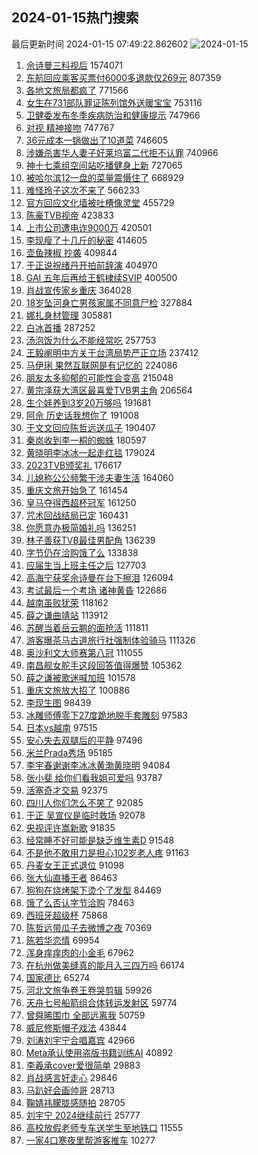 ## 2024-01-15热门搜索 
最后更新时间 2024-01-15 07:49:22.862602 
![2024-01-15](https://imgs-storage.s3.us-east-005.backblazeb2.com/20240115/2024-01-15.png?versionId=4_z8fbbed132d73df8689c40f13_f107e7b8348fae5aa_d20240114_m234922_c005_v0501016_t0000_u01705276162381) 
1. [佘诗曼三料视后](https://s.weibo.com/weibo?q=%E4%BD%98%E8%AF%97%E6%9B%BC%E4%B8%89%E6%96%99%E8%A7%86%E5%90%8E&t=31&band_rank=1&Refer=top) 1574071
1. [东航回应乘客买票付6000多退款仅269元](https://s.weibo.com/weibo?q=%23%E4%B8%9C%E8%88%AA%E5%9B%9E%E5%BA%94%E4%B9%98%E5%AE%A2%E4%B9%B0%E7%A5%A8%E4%BB%986000%E5%A4%9A%E9%80%80%E6%AC%BE%E4%BB%85269%E5%85%83%23&t=31&band_rank=20&Refer=top) 807359
1. [各地文旅局都疯了](https://s.weibo.com/weibo?q=%E5%90%84%E5%9C%B0%E6%96%87%E6%97%85%E5%B1%80%E9%83%BD%E7%96%AF%E4%BA%86&t=31&band_rank=7&Refer=top) 771566
1. [女生在731部队罪证陈列馆外送暖宝宝](https://s.weibo.com/weibo?q=%23%E5%A5%B3%E7%94%9F%E5%9C%A8731%E9%83%A8%E9%98%9F%E7%BD%AA%E8%AF%81%E9%99%88%E5%88%97%E9%A6%86%E5%A4%96%E9%80%81%E6%9A%96%E5%AE%9D%E5%AE%9D%23&t=31&band_rank=2&Refer=top) 753116
1. [卫健委发布冬季疾病防治和健康提示](https://s.weibo.com/weibo?q=%23%E5%8D%AB%E5%81%A5%E5%A7%94%E5%8F%91%E5%B8%83%E5%86%AC%E5%AD%A3%E7%96%BE%E7%97%85%E9%98%B2%E6%B2%BB%E5%92%8C%E5%81%A5%E5%BA%B7%E6%8F%90%E7%A4%BA%23&t=31&band_rank=3&Refer=top) 747966
1. [对视 精神接吻](https://s.weibo.com/weibo?q=%E5%AF%B9%E8%A7%86%20%E7%B2%BE%E7%A5%9E%E6%8E%A5%E5%90%BB&t=31&band_rank=4&Refer=top) 747767
1. [36元成本一锅做出了10道菜](https://s.weibo.com/weibo?q=36%E5%85%83%E6%88%90%E6%9C%AC%E4%B8%80%E9%94%85%E5%81%9A%E5%87%BA%E4%BA%8610%E9%81%93%E8%8F%9C&t=31&band_rank=5&Refer=top) 746605
1. [涉嫌杀害华人妻子好莱坞富二代拒不认罪](https://s.weibo.com/weibo?q=%23%E6%B6%89%E5%AB%8C%E6%9D%80%E5%AE%B3%E5%8D%8E%E4%BA%BA%E5%A6%BB%E5%AD%90%E5%A5%BD%E8%8E%B1%E5%9D%9E%E5%AF%8C%E4%BA%8C%E4%BB%A3%E6%8B%92%E4%B8%8D%E8%AE%A4%E7%BD%AA%23&t=31&band_rank=37&Refer=top) 740966
1. [神十七乘组空间站吃播健身上新](https://s.weibo.com/weibo?q=%23%E7%A5%9E%E5%8D%81%E4%B8%83%E4%B9%98%E7%BB%84%E7%A9%BA%E9%97%B4%E7%AB%99%E5%90%83%E6%92%AD%E5%81%A5%E8%BA%AB%E4%B8%8A%E6%96%B0%23&t=31&band_rank=3&Refer=top) 727065
1. [被哈尔滨12一盘的菜量震慑住了](https://s.weibo.com/weibo?q=%23%E8%A2%AB%E5%93%88%E5%B0%94%E6%BB%A812%E4%B8%80%E7%9B%98%E7%9A%84%E8%8F%9C%E9%87%8F%E9%9C%87%E6%85%91%E4%BD%8F%E4%BA%86%23&t=31&band_rank=6&Refer=top) 668929
1. [难怪玲子这次不来了](https://s.weibo.com/weibo?q=%E9%9A%BE%E6%80%AA%E7%8E%B2%E5%AD%90%E8%BF%99%E6%AC%A1%E4%B8%8D%E6%9D%A5%E4%BA%86&t=31&band_rank=8&Refer=top) 566233
1. [官方回应文化墙被吐槽像灵堂](https://s.weibo.com/weibo?q=%23%E5%AE%98%E6%96%B9%E5%9B%9E%E5%BA%94%E6%96%87%E5%8C%96%E5%A2%99%E8%A2%AB%E5%90%90%E6%A7%BD%E5%83%8F%E7%81%B5%E5%A0%82%23&t=31&band_rank=32&Refer=top) 455729
1. [陈豪TVB视帝](https://s.weibo.com/weibo?q=%23%E9%99%88%E8%B1%AATVB%E8%A7%86%E5%B8%9D%23&t=31&band_rank=9&Refer=top) 423833
1. [上市公司遭电诈9000万](https://s.weibo.com/weibo?q=%23%E4%B8%8A%E5%B8%82%E5%85%AC%E5%8F%B8%E9%81%AD%E7%94%B5%E8%AF%889000%E4%B8%87%23&t=31&band_rank=10&Refer=top) 420501
1. [李现瘦了十几斤的秘密](https://s.weibo.com/weibo?q=%23%E6%9D%8E%E7%8E%B0%E7%98%A6%E4%BA%86%E5%8D%81%E5%87%A0%E6%96%A4%E7%9A%84%E7%A7%98%E5%AF%86%23&t=31&band_rank=11&Refer=top) 414605
1. [壶鱼辣椒 抄袭](https://s.weibo.com/weibo?q=%E5%A3%B6%E9%B1%BC%E8%BE%A3%E6%A4%92%20%E6%8A%84%E8%A2%AD&t=31&band_rank=12&Refer=top) 409844
1. [于正说祝绪丹开拍前辞演](https://s.weibo.com/weibo?q=%E4%BA%8E%E6%AD%A3%E8%AF%B4%E7%A5%9D%E7%BB%AA%E4%B8%B9%E5%BC%80%E6%8B%8D%E5%89%8D%E8%BE%9E%E6%BC%94&t=31&band_rank=13&Refer=top) 404970
1. [GAI 五年后再给王鹤棣续SVIP](https://s.weibo.com/weibo?q=GAI%20%E4%BA%94%E5%B9%B4%E5%90%8E%E5%86%8D%E7%BB%99%E7%8E%8B%E9%B9%A4%E6%A3%A3%E7%BB%ADSVIP&t=31&band_rank=14&Refer=top) 400500
1. [肖战宣传家乡重庆](https://s.weibo.com/weibo?q=%23%E8%82%96%E6%88%98%E5%AE%A3%E4%BC%A0%E5%AE%B6%E4%B9%A1%E9%87%8D%E5%BA%86%23&t=31&band_rank=15&Refer=top) 364028
1. [18岁坠河身亡男孩家属不同意尸检](https://s.weibo.com/weibo?q=%2318%E5%B2%81%E5%9D%A0%E6%B2%B3%E8%BA%AB%E4%BA%A1%E7%94%B7%E5%AD%A9%E5%AE%B6%E5%B1%9E%E4%B8%8D%E5%90%8C%E6%84%8F%E5%B0%B8%E6%A3%80%23&t=31&band_rank=16&Refer=top) 327884
1. [娜扎身材管理](https://s.weibo.com/weibo?q=%23%E5%A8%9C%E6%89%8E%E8%BA%AB%E6%9D%90%E7%AE%A1%E7%90%86%23&t=31&band_rank=17&Refer=top) 305881
1. [白冰首播](https://s.weibo.com/weibo?q=%E7%99%BD%E5%86%B0%E9%A6%96%E6%92%AD&t=31&band_rank=18&Refer=top) 287252
1. [汤泡饭为什么不能经常吃](https://s.weibo.com/weibo?q=%23%E6%B1%A4%E6%B3%A1%E9%A5%AD%E4%B8%BA%E4%BB%80%E4%B9%88%E4%B8%8D%E8%83%BD%E7%BB%8F%E5%B8%B8%E5%90%83%23&t=31&band_rank=19&Refer=top) 257753
1. [王毅阐明中方关于台湾局势严正立场](https://s.weibo.com/weibo?q=%23%E7%8E%8B%E6%AF%85%E9%98%90%E6%98%8E%E4%B8%AD%E6%96%B9%E5%85%B3%E4%BA%8E%E5%8F%B0%E6%B9%BE%E5%B1%80%E5%8A%BF%E4%B8%A5%E6%AD%A3%E7%AB%8B%E5%9C%BA%23&t=31&band_rank=20&Refer=top) 237412
1. [马伊琍 果然互联网是有记忆的](https://s.weibo.com/weibo?q=%E9%A9%AC%E4%BC%8A%E7%90%8D%20%E6%9E%9C%E7%84%B6%E4%BA%92%E8%81%94%E7%BD%91%E6%98%AF%E6%9C%89%E8%AE%B0%E5%BF%86%E7%9A%84&t=31&band_rank=21&Refer=top) 224086
1. [朋友太多抑郁的可能性会变高](https://s.weibo.com/weibo?q=%23%E6%9C%8B%E5%8F%8B%E5%A4%AA%E5%A4%9A%E6%8A%91%E9%83%81%E7%9A%84%E5%8F%AF%E8%83%BD%E6%80%A7%E4%BC%9A%E5%8F%98%E9%AB%98%23&t=31&band_rank=22&Refer=top) 215048
1. [黄宗泽获大湾区最喜爱TVB男主角](https://s.weibo.com/weibo?q=%23%E9%BB%84%E5%AE%97%E6%B3%BD%E8%8E%B7%E5%A4%A7%E6%B9%BE%E5%8C%BA%E6%9C%80%E5%96%9C%E7%88%B1TVB%E7%94%B7%E4%B8%BB%E8%A7%92%23&t=31&band_rank=23&Refer=top) 206564
1. [生个娃养到3岁20万够吗](https://s.weibo.com/weibo?q=%23%E7%94%9F%E4%B8%AA%E5%A8%83%E5%85%BB%E5%88%B03%E5%B2%8120%E4%B8%87%E5%A4%9F%E5%90%97%23&t=31&band_rank=24&Refer=top) 191681
1. [阿佘 历史话我想你了](https://s.weibo.com/weibo?q=%E9%98%BF%E4%BD%98%20%E5%8E%86%E5%8F%B2%E8%AF%9D%E6%88%91%E6%83%B3%E4%BD%A0%E4%BA%86&t=31&band_rank=25&Refer=top) 191008
1. [于文文回应陈哲远送瓜子](https://s.weibo.com/weibo?q=%23%E4%BA%8E%E6%96%87%E6%96%87%E5%9B%9E%E5%BA%94%E9%99%88%E5%93%B2%E8%BF%9C%E9%80%81%E7%93%9C%E5%AD%90%23&t=31&band_rank=26&Refer=top) 190407
1. [秦岚收到李一桐的蜘蛛](https://s.weibo.com/weibo?q=%23%E7%A7%A6%E5%B2%9A%E6%94%B6%E5%88%B0%E6%9D%8E%E4%B8%80%E6%A1%90%E7%9A%84%E8%9C%98%E8%9B%9B%23&t=31&band_rank=27&Refer=top) 180597
1. [黄晓明李冰冰一起走红毯](https://s.weibo.com/weibo?q=%E9%BB%84%E6%99%93%E6%98%8E%E6%9D%8E%E5%86%B0%E5%86%B0%E4%B8%80%E8%B5%B7%E8%B5%B0%E7%BA%A2%E6%AF%AF&t=31&band_rank=33&Refer=top) 179024
1. [2023TVB颁奖礼](https://s.weibo.com/weibo?q=%232023TVB%E9%A2%81%E5%A5%96%E7%A4%BC%23&t=31&band_rank=28&Refer=top) 176617
1. [儿媳称公公频繁干涉夫妻生活](https://s.weibo.com/weibo?q=%23%E5%84%BF%E5%AA%B3%E7%A7%B0%E5%85%AC%E5%85%AC%E9%A2%91%E7%B9%81%E5%B9%B2%E6%B6%89%E5%A4%AB%E5%A6%BB%E7%94%9F%E6%B4%BB%23&t=31&band_rank=29&Refer=top) 164060
1. [重庆文旅开始急了](https://s.weibo.com/weibo?q=%23%E9%87%8D%E5%BA%86%E6%96%87%E6%97%85%E5%BC%80%E5%A7%8B%E6%80%A5%E4%BA%86%23&t=31&band_rank=30&Refer=top) 161454
1. [皇马夺得西超杯冠军](https://s.weibo.com/weibo?q=%23%E7%9A%87%E9%A9%AC%E5%A4%BA%E5%BE%97%E8%A5%BF%E8%B6%85%E6%9D%AF%E5%86%A0%E5%86%9B%23&t=31&band_rank=15&Refer=top) 161250
1. [咒术回战结局已定](https://s.weibo.com/weibo?q=%23%E5%92%92%E6%9C%AF%E5%9B%9E%E6%88%98%E7%BB%93%E5%B1%80%E5%B7%B2%E5%AE%9A%23&t=31&band_rank=31&Refer=top) 160431
1. [你愿意办极简婚礼吗](https://s.weibo.com/weibo?q=%23%E4%BD%A0%E6%84%BF%E6%84%8F%E5%8A%9E%E6%9E%81%E7%AE%80%E5%A9%9A%E7%A4%BC%E5%90%97%23&t=31&band_rank=32&Refer=top) 136251
1. [林子善获TVB最佳男配角](https://s.weibo.com/weibo?q=%23%E6%9E%97%E5%AD%90%E5%96%84%E8%8E%B7TVB%E6%9C%80%E4%BD%B3%E7%94%B7%E9%85%8D%E8%A7%92%23&t=31&band_rank=29&Refer=top) 136239
1. [字节仍在洽购饿了么](https://s.weibo.com/weibo?q=%23%E5%AD%97%E8%8A%82%E4%BB%8D%E5%9C%A8%E6%B4%BD%E8%B4%AD%E9%A5%BF%E4%BA%86%E4%B9%88%23&t=31&band_rank=33&Refer=top) 133838
1. [应届生当上班主任之后](https://s.weibo.com/weibo?q=%23%E5%BA%94%E5%B1%8A%E7%94%9F%E5%BD%93%E4%B8%8A%E7%8F%AD%E4%B8%BB%E4%BB%BB%E4%B9%8B%E5%90%8E%23&t=31&band_rank=23&Refer=top) 127703
1. [高海宁获奖佘诗曼在台下擦泪](https://s.weibo.com/weibo?q=%23%E9%AB%98%E6%B5%B7%E5%AE%81%E8%8E%B7%E5%A5%96%E4%BD%98%E8%AF%97%E6%9B%BC%E5%9C%A8%E5%8F%B0%E4%B8%8B%E6%93%A6%E6%B3%AA%23&t=31&band_rank=27&Refer=top) 126094
1. [考试最后一个考场 诸神黄昏](https://s.weibo.com/weibo?q=%E8%80%83%E8%AF%95%E6%9C%80%E5%90%8E%E4%B8%80%E4%B8%AA%E8%80%83%E5%9C%BA%20%E8%AF%B8%E7%A5%9E%E9%BB%84%E6%98%8F&t=31&band_rank=34&Refer=top) 122686
1. [越南虽败犹荣](https://s.weibo.com/weibo?q=%23%E8%B6%8A%E5%8D%97%E8%99%BD%E8%B4%A5%E7%8A%B9%E8%8D%A3%23&t=31&band_rank=25&Refer=top) 118162
1. [薛之谦曲靖站](https://s.weibo.com/weibo?q=%23%E8%96%9B%E4%B9%8B%E8%B0%A6%E6%9B%B2%E9%9D%96%E7%AB%99%23&t=31&band_rank=48&Refer=top) 113912
1. [苏醒当着岳云鹏的面抢活](https://s.weibo.com/weibo?q=%23%E8%8B%8F%E9%86%92%E5%BD%93%E7%9D%80%E5%B2%B3%E4%BA%91%E9%B9%8F%E7%9A%84%E9%9D%A2%E6%8A%A2%E6%B4%BB%23&t=31&band_rank=35&Refer=top) 111811
1. [游客曝茶马古道旅行社强制体验骑马](https://s.weibo.com/weibo?q=%23%E6%B8%B8%E5%AE%A2%E6%9B%9D%E8%8C%B6%E9%A9%AC%E5%8F%A4%E9%81%93%E6%97%85%E8%A1%8C%E7%A4%BE%E5%BC%BA%E5%88%B6%E4%BD%93%E9%AA%8C%E9%AA%91%E9%A9%AC%23&t=31&band_rank=36&Refer=top) 111326
1. [奥沙利文大师赛第八冠](https://s.weibo.com/weibo?q=%23%E5%A5%A5%E6%B2%99%E5%88%A9%E6%96%87%E5%A4%A7%E5%B8%88%E8%B5%9B%E7%AC%AC%E5%85%AB%E5%86%A0%23&t=31&band_rank=33&Refer=top) 111055
1. [南昌舰女舵手这段回答值得爆赞](https://s.weibo.com/weibo?q=%23%E5%8D%97%E6%98%8C%E8%88%B0%E5%A5%B3%E8%88%B5%E6%89%8B%E8%BF%99%E6%AE%B5%E5%9B%9E%E7%AD%94%E5%80%BC%E5%BE%97%E7%88%86%E8%B5%9E%23&t=31&band_rank=28&Refer=top) 105362
1. [薛之谦被歌迷喊加班](https://s.weibo.com/weibo?q=%E8%96%9B%E4%B9%8B%E8%B0%A6%E8%A2%AB%E6%AD%8C%E8%BF%B7%E5%96%8A%E5%8A%A0%E7%8F%AD&t=31&band_rank=37&Refer=top) 101578
1. [重庆文旅放大招了](https://s.weibo.com/weibo?q=%23%E9%87%8D%E5%BA%86%E6%96%87%E6%97%85%E6%94%BE%E5%A4%A7%E6%8B%9B%E4%BA%86%23&t=31&band_rank=27&Refer=top) 100886
1. [李现生图](https://s.weibo.com/weibo?q=%E6%9D%8E%E7%8E%B0%E7%94%9F%E5%9B%BE&t=31&band_rank=38&Refer=top) 98439
1. [冰雕师傅零下27度跪地脱手套雕刻](https://s.weibo.com/weibo?q=%23%E5%86%B0%E9%9B%95%E5%B8%88%E5%82%85%E9%9B%B6%E4%B8%8B27%E5%BA%A6%E8%B7%AA%E5%9C%B0%E8%84%B1%E6%89%8B%E5%A5%97%E9%9B%95%E5%88%BB%23&t=31&band_rank=39&Refer=top) 97583
1. [日本vs越南](https://s.weibo.com/weibo?q=%E6%97%A5%E6%9C%ACvs%E8%B6%8A%E5%8D%97&t=31&band_rank=40&Refer=top) 97515
1. [安心失去双腿后的平静](https://s.weibo.com/weibo?q=%E5%AE%89%E5%BF%83%E5%A4%B1%E5%8E%BB%E5%8F%8C%E8%85%BF%E5%90%8E%E7%9A%84%E5%B9%B3%E9%9D%99&t=31&band_rank=41&Refer=top) 97496
1. [米兰Prada秀场](https://s.weibo.com/weibo?q=%E7%B1%B3%E5%85%B0Prada%E7%A7%80%E5%9C%BA&t=31&band_rank=42&Refer=top) 95185
1. [李宇春谢谢李冰冰黄渤黄晓明](https://s.weibo.com/weibo?q=%23%E6%9D%8E%E5%AE%87%E6%98%A5%E8%B0%A2%E8%B0%A2%E6%9D%8E%E5%86%B0%E5%86%B0%E9%BB%84%E6%B8%A4%E9%BB%84%E6%99%93%E6%98%8E%23&t=31&band_rank=43&Refer=top) 94084
1. [张小斐 给你们看我姐可爱吗](https://s.weibo.com/weibo?q=%E5%BC%A0%E5%B0%8F%E6%96%90%20%E7%BB%99%E4%BD%A0%E4%BB%AC%E7%9C%8B%E6%88%91%E5%A7%90%E5%8F%AF%E7%88%B1%E5%90%97&t=31&band_rank=25&Refer=top) 93787
1. [活塞奇才交易](https://s.weibo.com/weibo?q=%23%E6%B4%BB%E5%A1%9E%E5%A5%87%E6%89%8D%E4%BA%A4%E6%98%93%23&t=31&band_rank=36&Refer=top) 92375
1. [四川人你们怎么不笑了](https://s.weibo.com/weibo?q=%23%E5%9B%9B%E5%B7%9D%E4%BA%BA%E4%BD%A0%E4%BB%AC%E6%80%8E%E4%B9%88%E4%B8%8D%E7%AC%91%E4%BA%86%23&t=31&band_rank=44&Refer=top) 92085
1. [于正 吴宣仪是临时救场](https://s.weibo.com/weibo?q=%E4%BA%8E%E6%AD%A3%20%E5%90%B4%E5%AE%A3%E4%BB%AA%E6%98%AF%E4%B8%B4%E6%97%B6%E6%95%91%E5%9C%BA&t=31&band_rank=45&Refer=top) 92078
1. [央视评许嵩新歌](https://s.weibo.com/weibo?q=%23%E5%A4%AE%E8%A7%86%E8%AF%84%E8%AE%B8%E5%B5%A9%E6%96%B0%E6%AD%8C%23&t=31&band_rank=46&Refer=top) 91835
1. [经常睡不好可能是缺乏维生素D](https://s.weibo.com/weibo?q=%23%E7%BB%8F%E5%B8%B8%E7%9D%A1%E4%B8%8D%E5%A5%BD%E5%8F%AF%E8%83%BD%E6%98%AF%E7%BC%BA%E4%B9%8F%E7%BB%B4%E7%94%9F%E7%B4%A0D%23&t=31&band_rank=47&Refer=top) 91548
1. [不是他不敢用力是担心102岁老人疼](https://s.weibo.com/weibo?q=%23%E4%B8%8D%E6%98%AF%E4%BB%96%E4%B8%8D%E6%95%A2%E7%94%A8%E5%8A%9B%E6%98%AF%E6%8B%85%E5%BF%83102%E5%B2%81%E8%80%81%E4%BA%BA%E7%96%BC%23&t=31&band_rank=49&Refer=top) 91163
1. [丹麦女王正式退位](https://s.weibo.com/weibo?q=%23%E4%B8%B9%E9%BA%A6%E5%A5%B3%E7%8E%8B%E6%AD%A3%E5%BC%8F%E9%80%80%E4%BD%8D%23&t=31&band_rank=50&Refer=top) 91098
1. [张大仙直播王者](https://s.weibo.com/weibo?q=%E5%BC%A0%E5%A4%A7%E4%BB%99%E7%9B%B4%E6%92%AD%E7%8E%8B%E8%80%85&t=31&band_rank=46&Refer=top) 86463
1. [狗狗在烧烤架下烫个了发型](https://s.weibo.com/weibo?q=%E7%8B%97%E7%8B%97%E5%9C%A8%E7%83%A7%E7%83%A4%E6%9E%B6%E4%B8%8B%E7%83%AB%E4%B8%AA%E4%BA%86%E5%8F%91%E5%9E%8B&t=31&band_rank=43&Refer=top) 84469
1. [饿了么否认字节洽购](https://s.weibo.com/weibo?q=%23%E9%A5%BF%E4%BA%86%E4%B9%88%E5%90%A6%E8%AE%A4%E5%AD%97%E8%8A%82%E6%B4%BD%E8%B4%AD%23&t=31&band_rank=38&Refer=top) 78463
1. [西班牙超级杯](https://s.weibo.com/weibo?q=%23%E8%A5%BF%E7%8F%AD%E7%89%99%E8%B6%85%E7%BA%A7%E6%9D%AF%23&t=31&band_rank=36&Refer=top) 75868
1. [陈哲远带瓜子去微博之夜](https://s.weibo.com/weibo?q=%23%E9%99%88%E5%93%B2%E8%BF%9C%E5%B8%A6%E7%93%9C%E5%AD%90%E5%8E%BB%E5%BE%AE%E5%8D%9A%E4%B9%8B%E5%A4%9C%23&t=31&band_rank=36&Refer=top) 70369
1. [陈若华恋情](https://s.weibo.com/weibo?q=%23%E9%99%88%E8%8B%A5%E5%8D%8E%E6%81%8B%E6%83%85%23&t=31&band_rank=50&Refer=top) 69954
1. [浑身痒痒肉的小金毛](https://s.weibo.com/weibo?q=%E6%B5%91%E8%BA%AB%E7%97%92%E7%97%92%E8%82%89%E7%9A%84%E5%B0%8F%E9%87%91%E6%AF%9B&t=31&band_rank=43&Refer=top) 67962
1. [在杭州做美缝真的能月入三四万吗](https://s.weibo.com/weibo?q=%23%E5%9C%A8%E6%9D%AD%E5%B7%9E%E5%81%9A%E7%BE%8E%E7%BC%9D%E7%9C%9F%E7%9A%84%E8%83%BD%E6%9C%88%E5%85%A5%E4%B8%89%E5%9B%9B%E4%B8%87%E5%90%97%23&t=31&band_rank=45&Refer=top) 66174
1. [国家德比](https://s.weibo.com/weibo?q=%E5%9B%BD%E5%AE%B6%E5%BE%B7%E6%AF%94&t=31&band_rank=43&Refer=top) 65274
1. [河北文旅争卷王卷哭剪辑](https://s.weibo.com/weibo?q=%23%E6%B2%B3%E5%8C%97%E6%96%87%E6%97%85%E4%BA%89%E5%8D%B7%E7%8E%8B%E5%8D%B7%E5%93%AD%E5%89%AA%E8%BE%91%23&t=31&band_rank=44&Refer=top) 59926
1. [天舟七号船箭组合体转运发射区](https://s.weibo.com/weibo?q=%23%E5%A4%A9%E8%88%9F%E4%B8%83%E5%8F%B7%E8%88%B9%E7%AE%AD%E7%BB%84%E5%90%88%E4%BD%93%E8%BD%AC%E8%BF%90%E5%8F%91%E5%B0%84%E5%8C%BA%23&t=31&band_rank=48&Refer=top) 59774
1. [曾舜晞围巾 全部远离我](https://s.weibo.com/weibo?q=%E6%9B%BE%E8%88%9C%E6%99%9E%E5%9B%B4%E5%B7%BE%20%E5%85%A8%E9%83%A8%E8%BF%9C%E7%A6%BB%E6%88%91&t=31&band_rank=33&Refer=top) 50759
1. [威尼修斯帽子戏法](https://s.weibo.com/weibo?q=%23%E5%A8%81%E5%B0%BC%E4%BF%AE%E6%96%AF%E5%B8%BD%E5%AD%90%E6%88%8F%E6%B3%95%23&t=31&band_rank=49&Refer=top) 43844
1. [刘涛刘宇宁合唱嘉宾](https://s.weibo.com/weibo?q=%23%E5%88%98%E6%B6%9B%E5%88%98%E5%AE%87%E5%AE%81%E5%90%88%E5%94%B1%E5%98%89%E5%AE%BE%23&t=31&band_rank=48&Refer=top) 42966
1. [Meta承认使用盗版书籍训练AI](https://s.weibo.com/weibo?q=%23Meta%E6%89%BF%E8%AE%A4%E4%BD%BF%E7%94%A8%E7%9B%97%E7%89%88%E4%B9%A6%E7%B1%8D%E8%AE%AD%E7%BB%83AI%23&t=31&band_rank=48&Refer=top) 40892
1. [李羲承cover爱很简单](https://s.weibo.com/weibo?q=%E6%9D%8E%E7%BE%B2%E6%89%BFcover%E7%88%B1%E5%BE%88%E7%AE%80%E5%8D%95&t=31&band_rank=50&Refer=top) 29883
1. [肖战感言好走心](https://s.weibo.com/weibo?q=%23%E8%82%96%E6%88%98%E6%84%9F%E8%A8%80%E5%A5%BD%E8%B5%B0%E5%BF%83%23&t=31&band_rank=18&Refer=top) 29846
1. [马趴好会画帅哥](https://s.weibo.com/weibo?q=%E9%A9%AC%E8%B6%B4%E5%A5%BD%E4%BC%9A%E7%94%BB%E5%B8%85%E5%93%A5&t=31&band_rank=48&Refer=top) 28713
1. [鞠婧祎朦胧感随拍](https://s.weibo.com/weibo?q=%23%E9%9E%A0%E5%A9%A7%E7%A5%8E%E6%9C%A6%E8%83%A7%E6%84%9F%E9%9A%8F%E6%8B%8D%23&t=31&band_rank=49&Refer=top) 28705
1. [刘宇宁 2024继续前行](https://s.weibo.com/weibo?q=%E5%88%98%E5%AE%87%E5%AE%81%202024%E7%BB%A7%E7%BB%AD%E5%89%8D%E8%A1%8C&t=31&band_rank=40&Refer=top) 25777
1. [高校放假老师专车送学生至地铁口](https://s.weibo.com/weibo?q=%23%E9%AB%98%E6%A0%A1%E6%94%BE%E5%81%87%E8%80%81%E5%B8%88%E4%B8%93%E8%BD%A6%E9%80%81%E5%AD%A6%E7%94%9F%E8%87%B3%E5%9C%B0%E9%93%81%E5%8F%A3%23&t=31&band_rank=49&Refer=top) 11555
1. [一家4口寒夜里帮游客推车](https://s.weibo.com/weibo?q=%23%E4%B8%80%E5%AE%B64%E5%8F%A3%E5%AF%92%E5%A4%9C%E9%87%8C%E5%B8%AE%E6%B8%B8%E5%AE%A2%E6%8E%A8%E8%BD%A6%23&t=31&band_rank=50&Refer=top) 10277
